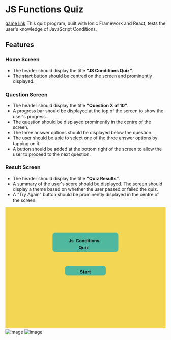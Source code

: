 # JS Functions Quiz

[game link](https://js-game-helen.netlify.app/)
This quiz program, built with Ionic Framework and React, tests the user's knowledge of JavaScript Conditions.

## Features

### Home Screen

- The header should display the title **"JS Conditions Quiz"**.
- The **start** button should be centred on the screen and prominently displayed.

### Question Screen

- The header should display the title **"Question X of 10"**.
- A progress bar should be displayed at the top of the screen to show the user's progress.
- The question should be displayed prominently in the centre of the screen.
- The three answer options should be displayed below the question.
- The user should be able to select one of the three answer options by tapping on it.
- A button should be added at the bottom right of the screen to allow the user to proceed to the next question.

### Result Screen

- The header should display the title **"Quiz Results"**.
- A summary of the user's score should be displayed.
The screen should display a theme based on whether the user passed or failed the quiz.
- A "Try Again" button should be prominently displayed in the centre of  the screen.

![image](./public/assets/icon/image.png)
![image](./public/assets/icon/image(1).png)
![image](./public/assets/icon/image(2).png)
